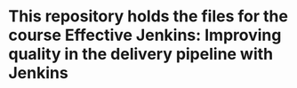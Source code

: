 # This repository holds the files for the course Effective Jenkins: Improving quality in the delivery pipeline with Jenkins
